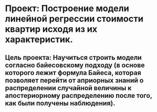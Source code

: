 # Проект: Построение модели линейной регрессии стоимости квартир исходя из их характеристик.
## Цель проекта: Научиться строить модели согласно байесовскому подходу (в основе которого лежит формула Байеса, которая позволяет перейти от априорных знаний о распределении случайной величины к апостериорному распределению после того, как были получены наблюдения).
